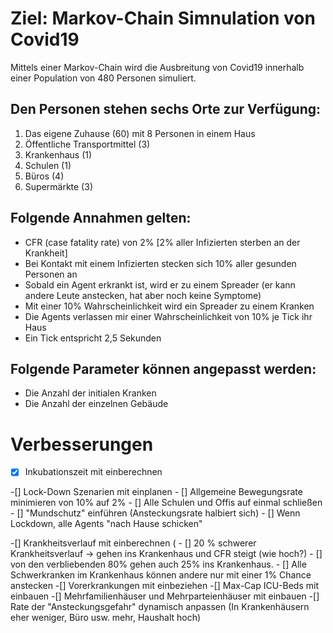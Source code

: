 # Ziel: Markov-Chain Simnulation von Covid19
Mittels einer Markov-Chain wird die Ausbreitung von Covid19 innerhalb einer Population von 480 Personen simuliert.

## Den Personen stehen sechs Orte zur Verfügung:
1. Das eigene Zuhause (60) mit 8 Personen in einem Haus
2. Öffentliche Transportmittel (3)
3. Krankenhaus (1)
4. Schulen (1)
5. Büros (4)
6. Supermärkte (3)

## Folgende Annahmen gelten:
- CFR (case fatality rate) von 2% [2% aller Infizierten sterben an der Krankheit]
- Bei Kontakt mit einem Infizierten stecken sich 10% aller gesunden Personen an
- Sobald ein Agent erkrankt ist, wird er zu einem Spreader (er kann andere Leute anstecken, hat aber noch keine Symptome)
- Mit einer 10% Wahrscheinlichkeit wird ein Spreader zu einem Kranken
- Die Agents verlassen mir einer Wahrscheinlichkeit von 10% je Tick ihr Haus
- Ein Tick entspricht 2,5 Sekunden


## Folgende Parameter können angepasst werden:
- Die Anzahl der initialen Kranken
- Die Anzahl der einzelnen Gebäude



# Verbesserungen
-[x] Inkubationszeit mit einberechnen

-[] Lock-Down Szenarien mit einplanen
	- [] Allgemeine Bewegungsrate minimieren von 10% auf 2%
	- [] Alle Schulen und Offis auf einmal schließen
	- [] "Mundschutz" einführen (Ansteckungsrate halbiert sich)
	- [] Wenn Lockdown, alle Agents "nach Hause schicken"

-[] Krankheitsverlauf mit einberechnen (
	- [] 20 % schwerer Krankheitsverlauf -> gehen ins Krankenhaus und CFR steigt (wie hoch?)
	- [] von den verbliebenden 80% gehen auch 25% ins Krankenhaus.
	- [] Alle Schwerkranken im Krankenhaus können andere nur mit einer 1% Chance anstecken
-[] Vorerkrankungen mit einbeziehen
-[] Max-Cap ICU-Beds mit einbauen
-[] Mehrfamilienhäuser und Mehrparteienhäuser mit einbauen
-[] Rate der "Ansteckungsgefahr" dynamisch anpassen (In Krankenhäusern eher weniger, Büro usw. mehr, Haushalt hoch)